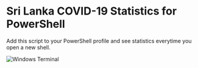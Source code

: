 # Sri Lanka COVID-19 Statistics for PowerShell

Add this script to your PowerShell profile and see statistics everytime you open a new shell.

![Windows Terminal](https://i.imgur.com/b8qlJLI.png)
